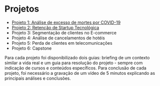 # Projetos
- [Projeto 1: Análise de excesso de mortes por COVID-19](https://github.com/tassiagiovanelli/laboratoria/tree/main/projetos/Projeto%201%20-%20An%C3%A1lise%20de%20excesso%20de%20mortes%20por%20COVID-19)
- [Projeto 2: Retenção de Startup Tecnológica](https://github.com/tassiagiovanelli/laboratoria/tree/main/projetos/Projeto%202%20-%20Reten%C3%A7%C3%A3o%20de%20Startup%20Tecnol%C3%B3gica)
- Projeto 3: Segmentação de clientes no E-commerce
- Projeto 4: Análise de cancelamentos de hotéis
- Projeto 5: Perda de clientes em telecomunicações
- Projeto 6: Capstone

Para cada projeto foi disponibilizado dois guias: briefing de um contexto similar a vida real e um guia para resolução do projeto - sempre com indicação de cursos e conteúdos específicos. Para conclusão de cada projeto, foi necessário a gravação de um vídeo de 5 minutos explicando as principais análises e conclusões. 
